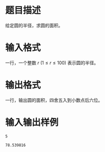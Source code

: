 # 题目描述

给定圆的半径，求圆的面积。

# 输入格式

一行，一个整数 $r~(1 \leq r \leq 100)$ 表示圆的半径。

# 输出格式

一行，输出圆的面积，四舍五入到小数点后六位。

# 输入输出样例

```input1
5
```

```output1
78.539816
```